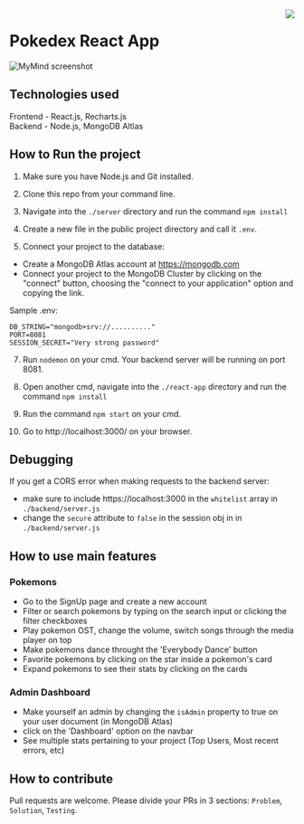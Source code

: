 <img align="right" src="https://visitor-badge.laobi.icu/badge?page_id=salesp07.Pokedex-ReactApp">

# Pokedex React App
<img src="https://raw.githubusercontent.com/salesp07/salesp07.github.io/master/public/pokedex-responsive.png" alt="MyMind screenshot"/>

## Technologies used
Frontend - React.js, Recharts.js\
Backend - Node.js, MongoDB Altlas

## How to Run the project

1. Make sure you have Node.js and Git installed.

2. Clone this repo from your command line.

3. Navigate into the `./server` directory and run the command `npm install`

4. Create a new file in the public project directory and call it `.env`. 

5. Connect your project to the database:
- Create a MongoDB Atlas account at https://mongodb.com
- Connect your project to the MongoDB Cluster by clicking on the "connect" button, choosing the "connect to your application" option and copying the link.

Sample .env:

```
DB_STRING="mongodb+srv://.........."
PORT=8081
SESSION_SECRET="Very strong password"
```

7. Run `nodemon` on your cmd. Your backend server will be running on port 8081.

8. Open another cmd, navigate into the `./react-app` directory and run the command `npm install`

9. Run the command `npm start` on your cmd.

10. Go to http://localhost:3000/ on your browser.

## Debugging
If you get a CORS error when making requests to the backend server:
- make sure to include https://localhost:3000 in the `whitelist` array in `./backend/server.js`
- change the `secure` attribute to `false` in the session obj in in `./backend/server.js`


## How to use main features

### Pokemons
- Go to the SignUp page and create a new account
- Filter or search pokemons by typing on the search input or clicking the filter checkboxes
- Play pokemon OST, change the volume, switch songs through the media player on top
- Make pokemons dance throught the 'Everybody Dance' button
- Favorite pokemons by clicking on the star inside a pokemon's card
- Expand pokemons to see their stats by clicking on the cards

### Admin Dashboard
- Make yourself an admin by changing the `isAdmin` property to true on your user document (in MongoDB Atlas)
- click on the 'Dashboard' option on the navbar
- See multiple stats pertaining to your project (Top Users, Most recent errors, etc)


## How to contribute
Pull requests are welcome. Please divide your PRs in 3 sections: `Problem`, `Solution`, `Testing`.

